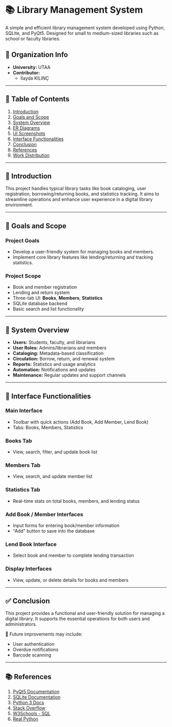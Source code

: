 # 📚 Library Management System

A simple and efficient library management system developed using Python, SQLite, and PyQt5. Designed for small to medium-sized libraries such as school or faculty libraries.

## 🏫 Organization Info

- **University:** UTAA  
- **Contributor:**
  - İlayda KILINÇ

---

## 📌 Table of Contents

1. [Introduction](#introduction)  
2. [Goals and Scope](#goals-and-scope)  
3. [System Overview](#system-overview)  
4. [ER Diagrams](#er-diagrams)  
5. [UI Screenshots](#ui-screenshots)  
6. [Interface Functionalities](#interface-functionalities)  
7. [Conclusion](#conclusion)  
8. [References](#references)  
9. [Work Distribution](#work-distribution)

---

## 📖 Introduction

This project handles typical library tasks like book cataloging, user registration, borrowing/returning books, and statistics tracking. It aims to streamline operations and enhance user experience in a digital library environment.

---

## 🎯 Goals and Scope

### Project Goals

- Develop a user-friendly system for managing books and members.
- Implement core library features like lending/returning and tracking statistics.

### Project Scope

- Book and member registration
- Lending and return system
- Three-tab UI: **Books**, **Members**, **Statistics**
- SQLite database backend
- Basic search and list functionality

---

## 🧩 System Overview

- **Users:** Students, faculty, and librarians
- **User Roles:** Admins/librarians and members
- **Cataloging:** Metadata-based classification
- **Circulation:** Borrow, return, and renewal system
- **Reports:** Statistics and usage analytics
- **Automation:** Notifications and updates
- **Maintenance:** Regular updates and support channels

---

## 🧮 Interface Functionalities

### Main Interface
- Toolbar with quick actions (Add Book, Add Member, Lend Book)
- Tabs: Books, Members, Statistics

### Books Tab
- View, search, filter, and update book list

### Members Tab
- View, search, and update member list

### Statistics Tab
- Real-time stats on total books, members, and lending status

### Add Book / Member Interfaces
- Input forms for entering book/member information
- "Add" button to save into the database

### Lend Book Interface
- Select book and member to complete lending transaction

### Display Interfaces
- View, update, or delete details for books and members

---

## ✅ Conclusion

This project provides a functional and user-friendly solution for managing a digital library. It supports the essential operations for both users and administrators.

🔧 Future improvements may include:
- User authentication
- Overdue notifications
- Barcode scanning

---

## 📚 References

1. [PyQt5 Documentation](https://www.riverbankcomputing.com/static/Docs/PyQt5/)
2. [SQLite Documentation](https://www.sqlite.org/docs.html)
3. [Python 3 Docs](https://docs.python.org/3/)
4. [Stack Overflow](https://stackoverflow.com)
5. [W3Schools - SQL](https://www.w3schools.com/sql/)
6. [Real Python](https://realpython.com)

